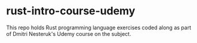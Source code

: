 # rust-intro-course-udemy
This repo holds Rust programming language exercises coded along as part of Dmitri Nesteruk's Udemy course on the subject.
